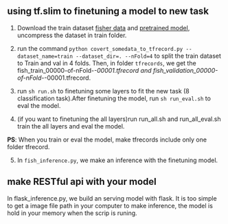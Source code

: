 ## using tf.slim to finetuning a model to new task

1. Download the train dataset [fisher data](https://pan.baidu.com/s/1nvyLmx7) and [pretrained model](https://pan.baidu.com/s/1pLRh2DP), uncompress the dataset in train folder.

2. run the command `python covert_somedata_to_tfrecord.py --dataset_name=train --dataset_dir=. --nFold=4`  to split the train dataset to Train and val in 4 folds.
Then, in folder `tfrecords`, we get the fish_train_00000-of-nFold-*-00001.tfrecord and fish_validation_00000-of-nFold-*-00001.tfrecord.

3. run `sh run.sh` to finetuning some layers to fit the new task (8 classification task).After finetuning the model, run `sh run_eval.sh` to eval the model.

4. (if you want to finetuning the all layers)run run_all.sh and run_all_eval.sh train the all layers and eval the model.

**PS**: When you train or eval the model, make tfrecords include only one folder tfrecord.

5. In `fish_inference.py`, we make an inference with the finetuning model.

## make RESTful api with your model

In flask_inference.py, we build an serving model with flask. It is too simple to get a image file path in your computer to make inference, 
the model is hold in your memory when the scrip is runing.




